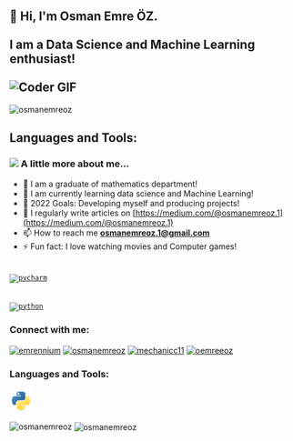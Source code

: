 <h2 align="left">
 <abc>
  <br>👋 Hi, I'm Osman Emre ÖZ.<br>
  <br>I am a Data Science and Machine Learning enthusiast! <br>
  <br>
    <img src="https://media.giphy.com/media/SWoSkN6DxTszqIKEqv/giphy.gif" alt="Coder GIF" width="500" height="400">
 </abc>
</h2> 

<p align="left"> <img src="https://komarev.com/ghpvc/?username=osmanemreoz&label=Profile%20views&color=0e75b6&style=flat" alt="osmanemreoz" /> </p>

<h2 align="left">Languages and Tools:</h2>

### <img src="https://media.giphy.com/media/VgCDAzcKvsR6OM0uWg/giphy.gif" width="50"> A little more about me...  
- 🔭 I am a graduate of mathematics department!
- 🌱 I am currently learning data science and Machine Learning!
- 🥅 2022 Goals: Developing myself and producing projects!
- 📝 I regularly write articles on [https://medium.com/@osmanemreoz.1](https://medium.com/@osmanemreoz.1)
- 📫 How to reach me **osmanemreoz.1@gmail.com**
- ⚡ Fun fact: I love watching movies and Computer games!


[<code>
<img alt="pycharm" width="26px" src="https://img.icons8.com/color/240/000000/pycharm.png" />
</code>](https://www.jetbrains.com/pycharm/)

[<code>
<img alt="python" width="26px" src="https://img.icons8.com/color/240/000000/python.png">
</code>](https://www.python.org/)

<h3 align="left">Connect with me:</h3>
<p align="left">
<a href="https://twitter.com/emrennium" target="blank"><img align="center" src="https://raw.githubusercontent.com/rahuldkjain/github-profile-readme-generator/master/src/images/icons/Social/twitter.svg" alt="emrennium" height="30" width="40" /></a>
<a href="https://linkedin.com/in/osmanemreoz" target="blank"><img align="center" src="https://raw.githubusercontent.com/rahuldkjain/github-profile-readme-generator/master/src/images/icons/Social/linked-in-alt.svg" alt="osmanemreoz" height="30" width="40" /></a>
<a href="https://kaggle.com/mechanicc11" target="blank"><img align="center" src="https://raw.githubusercontent.com/rahuldkjain/github-profile-readme-generator/master/src/images/icons/Social/kaggle.svg" alt="mechanicc11" height="30" width="40" /></a>
<a href="https://instagram.com/oemreeoz" target="blank"><img align="center" src="https://raw.githubusercontent.com/rahuldkjain/github-profile-readme-generator/master/src/images/icons/Social/instagram.svg" alt="oemreeoz" height="30" width="40" /></a>
</p>

<h3 align="left">Languages and Tools:</h3>
<p align="left"> <a href="https://www.python.org" target="_blank" rel="noreferrer"> <img src="https://raw.githubusercontent.com/devicons/devicon/master/icons/python/python-original.svg" alt="python" width="40" height="40"/> </a> </p>

<p><img align="left" src="https://github-readme-stats.vercel.app/api/top-langs?username=osmanemreoz&show_icons=true&locale=en&layout=compact" alt="osmanemreoz" /></p>

<p>&nbsp;<img align="center" src="https://github-readme-stats.vercel.app/api?username=osmanemreoz&show_icons=true&locale=en" alt="osmanemreoz" /></p>
